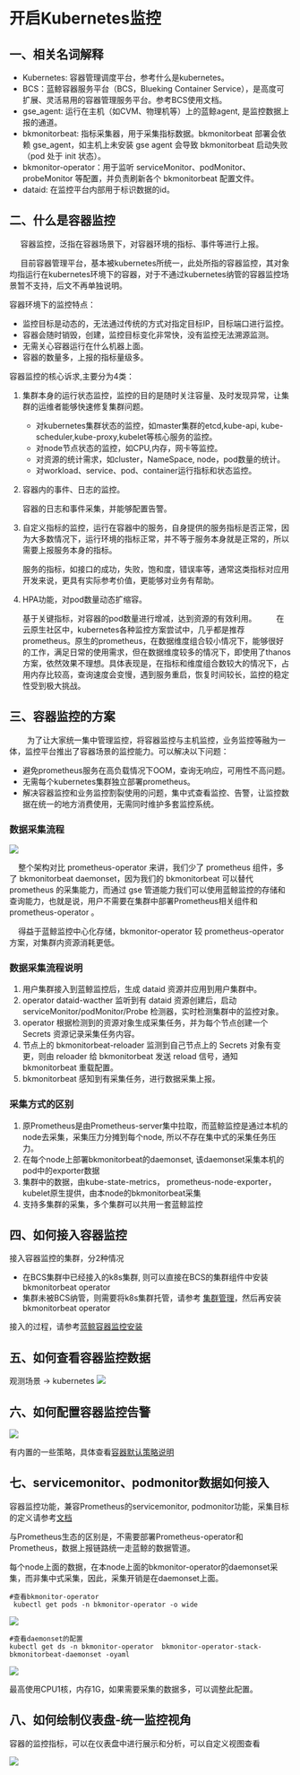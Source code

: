 # 开启Kubernetes监控

## 一、相关名词解释

* Kubernetes: 容器管理调度平台，参考什么是kubernetes。
* BCS：蓝鲸容器服务平台（BCS，Blueking Container Service），是高度可扩展、灵活易用的容器管理服务平台。参考BCS使用文档。
* gse_agent: 运行在主机（如CVM、物理机等）上的蓝鲸agent, 是监控数据上报的通道。
* bkmonitorbeat: 指标采集器，用于采集指标数据。bkmonitorbeat 部署会依赖 gse_agent，如主机上未安装 gse agent 会导致 bkmonitorbeat 启动失败（pod 处于 init 状态）。
* bkmonitor-operator：用于监听 serviceMonitor、podMonitor、probeMonitor 等配置，并负责刷新各个 bkmonitorbeat 配置文件。
* dataid: 在监控平台内部用于标识数据的id。

## 二、什么是容器监控

     容器监控，泛指在容器场景下，对容器环境的指标、事件等进行上报。

     目前容器管理平台，基本被kubernetes所统一，此处所指的容器监控，其对象均指运行在kubernetes环境下的容器，对于不通过kubernetes纳管的容器监控场景暂不支持，后文不再单独说明。

容器环境下的监控特点：

* 监控目标是动态的，无法通过传统的方式对指定目标IP，目标端口进行监控。
* 容器会随时销毁，创建，监控目标变化非常快，没有监控无法溯源监测。
* 无需关心容器运行在什么机器上面。
* 容器的数量多，上报的指标量级多。

容器监控的核心诉求,主要分为4类：

1. 集群本身的运行状态监控，监控的目的是随时关注容量、及时发现异常，让集群的运维者能够快速修复集群问题。

   * 对kubernetes集群状态的监控，如master集群的etcd,kube-api, kube-scheduler,kube-proxy,kubelet等核心服务的监控。
   * 对node节点状态的监控，如CPU,内存，网卡等监控。
   * 对资源的统计需求，如cluster，NameSpace, node，pod数量的统计。
   * 对workload、service、pod、container运行指标和状态监控。
2. 容器内的事件、日志的监控。

   容器的日志和事件采集，并能够配置告警。
3. 自定义指标的监控，运行在容器中的服务，自身提供的服务指标是否正常，因为大多数情况下，运行环境的指标正常，并不等于服务本身就是正常的，所以需要上报服务本身的指标。

   服务的指标，如接口的成功，失败，饱和度，错误率等，通常这类指标对应用开发来说，更具有实际参考价值，更能够对业务有帮助。
4. HPA功能，对pod数量动态扩缩容。

   基于关键指标，对容器的pod数量进行增减，达到资源的有效利用。
      
       在云原生社区中，kubernetes各种监控方案尝试中，几乎都是推荐prometheus。原生的prometheus，在数据维度组合较小情况下，能够很好的工作，满足日常的使用需求，但在数据维度较多的情况下，即使用了thanos方案，依然效果不理想。具体表现是，在指标和维度组合数较大的情况下，占用内存比较高，查询速度会变慢，遇到服务重启，恢复时间较长，监控的稳定性受到极大挑战。

## 三、容器监控的方案

        为了让大家统一集中管理监控，将容器监控与主机监控，业务监控等融为一体，监控平台推出了容器场景的监控能力。可以解决以下问题：

* 避免prometheus服务在高负载情况下OOM，查询无响应，可用性不高问题。
* 无需每个kubernetes集群独立部署prometheus。
* 解决容器监控和业务监控割裂使用的问题，集中式查看监控、告警，让监控数据在统一的地方消费使用，无需同时维护多套监控系统。

### 数据采集流程

![](media/16618488813136.jpg)

    整个架构对比 prometheus-operator 来讲，我们少了 prometheus 组件，多了 bkmonitorbeat daemonset，因为我们的 bkmonitorbeat 可以替代 prometheus 的采集能力，而通过 gse 管道能力我们可以使用蓝鲸监控的存储和查询能力，也就是说，用户不需要在集群中部署Prometheus相关组件和prometheus-operator 。

    得益于蓝鲸监控中心化存储，bkmonitor-operator 较 prometheus-operator 方案，对集群内资源消耗更低。

### 数据采集流程说明

1. 用户集群接入到蓝鲸监控后，生成 dataid 资源并应用到用户集群中。
2. operator dataid-wacther 监听到有 dataid 资源创建后，启动 serviceMonitor/podMonitor/Probe 检测器，实时检测集群中的监控对象。
3. operator 根据检测到的资源对象生成采集任务，并为每个节点创建一个 Secrets 资源记录采集任务内容。
4. 节点上的 bkmonitorbeat-reloader 监测到自己节点上的 Secrets 对象有变更，则由 reloader 给 bkmonitorbeat 发送 reload 信号，通知 bkmonitorbeat 重载配置。
5. bkmonitorbeat 感知到有采集任务，进行数据采集上报。

### 采集方式的区别

1. 原Prometheus是由Prometheus-server集中拉取，而蓝鲸监控是通过本机的node去采集，采集压力分摊到每个node, 所以不存在集中式的采集任务压力。
2. 在每个node上部署bkmonitorbeat的daemonset, 该daemonset采集本机的pod中的exporter数据
3. 集群中的数据，由kube-state-metrics， prometheus-node-exporter，kubelet原生提供，由本node的bkmonitorbeat采集
4. 支持多集群的采集，多个集群可以共用一套蓝鲸监控

## 四、如何接入容器监控

接入容器监控的集群，分2种情况

- 在BCS集群中已经接入的k8s集群, 则可以直接在BCS的集群组件中安装bkmonitorbeat operator
- 集群未被BCS纳管，则需要将k8s集群托管，请参考 [集群管理](https://bk.tencent.com/docs/document/7.0/173/14092)，然后再安装bkmonitorbeat operator

接入的过程，请参考[蓝鲸容器监控安装](https://bk.tencent.com/docs/document/7.0/173/14601)

## 五、如何查看容器监控数据

观测场景 -> kubernetes
![](media/16618490905946.jpg)

## 六、如何配置容器监控告警

![](media/16618491268965.jpg)

有内置的一些策略，具体查看[容器默认策略说明](./k8s_default_rules.md)

## 七、servicemonitor、podmonitor数据如何接入

容器监控功能，兼容Prometheus的servicemonitor, podmonitor功能，采集目标的定义请参考[文档](https://github.com/prometheus-operator/prometheus-operator/blob/main/Documentation/user-guides/getting-started.md)

与Prometheus生态的区别是，不需要部署Prometheus-operator和Prometheus，数据上报链路统一走蓝鲸的数据管道。

每个node上面的数据，在本node上面的bkmonitor-operator的daemonset采集，而非集中式采集，因此，采集开销是在daemonset上面。

```
#查看bkmonitor-operator
 kubectl get pods -n bkmonitor-operator -o wide
```

![](media/16618492474662.jpg)

```
#查看daemonset的配置
kubectl get ds -n bkmonitor-operator  bkmonitor-operator-stack-bkmonitorbeat-daemonset -oyaml
```

![](media/16618492531658.jpg)

最高使用CPU1核，内存1G，如果需要采集的数据多，可以调整此配置。

## 八、如何绘制仪表盘-统一监控视角

容器的监控指标，可以在仪表盘中进行展示和分析，可以自定义视图查看

![](media/16618492623861.jpg)
